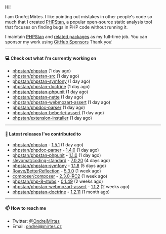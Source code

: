 Hi!

I am Ondřej Mirtes. I like pointing out mistakes in other people's code so much that I created [PHPStan](https://phpstan.org/), a popular open-source static analysis tool that focuses on finding bugs in PHP code without running it.

I maintain [PHPStan](https://github.com/phpstan/phpstan) and [related packages](https://github.com/phpstan/) as my full-time job. You can sponsor my work using [GitHub Sponsors](https://github.com/sponsors/ondrejmirtes) Thank you!

---

#### 💻 Check out what I'm currently working on

- [phpstan/phpstan](https://github.com/phpstan/phpstan) (1 day ago)
- [phpstan/phpstan-src](https://github.com/phpstan/phpstan-src) (1 day ago)
- [phpstan/phpstan-symfony](https://github.com/phpstan/phpstan-symfony) (1 day ago)
- [phpstan/phpstan-doctrine](https://github.com/phpstan/phpstan-doctrine) (1 day ago)
- [phpstan/phpstan-phpunit](https://github.com/phpstan/phpstan-phpunit) (1 day ago)
- [phpstan/phpstan-nette](https://github.com/phpstan/phpstan-nette) (1 day ago)
- [phpstan/phpstan-webmozart-assert](https://github.com/phpstan/phpstan-webmozart-assert) (1 day ago)
- [phpstan/phpdoc-parser](https://github.com/phpstan/phpdoc-parser) (1 day ago)
- [phpstan/phpstan-beberlei-assert](https://github.com/phpstan/phpstan-beberlei-assert) (1 day ago)
- [phpstan/extension-installer](https://github.com/phpstan/extension-installer) (1 day ago)

---

#### 🔭 Latest releases I've contributed to

- [phpstan/phpstan](https://github.com/phpstan/phpstan) - [1.5.1](https://github.com/phpstan/phpstan/releases/tag/1.5.1) (1 day ago)
- [phpstan/phpdoc-parser](https://github.com/phpstan/phpdoc-parser) - [1.4.0](https://github.com/phpstan/phpdoc-parser/releases/tag/1.4.0) (1 day ago)
- [phpstan/phpstan-phpunit](https://github.com/phpstan/phpstan-phpunit) - [1.1.0](https://github.com/phpstan/phpstan-phpunit/releases/tag/1.1.0) (1 day ago)
- [slevomat/coding-standard](https://github.com/slevomat/coding-standard) - [7.0.20](https://github.com/slevomat/coding-standard/releases/tag/7.0.20) (4 days ago)
- [phpstan/phpstan-symfony](https://github.com/phpstan/phpstan-symfony) - [1.1.8](https://github.com/phpstan/phpstan-symfony/releases/tag/1.1.8) (5 days ago)
- [Roave/BetterReflection](https://github.com/Roave/BetterReflection) - [5.3.0](https://github.com/Roave/BetterReflection/releases/tag/5.3.0) (1 week ago)
- [composer/composer](https://github.com/composer/composer) - [2.3.0-RC2](https://github.com/composer/composer/releases/tag/2.3.0-RC2) (1 week ago)
- [phpstan/php-8-stubs](https://github.com/phpstan/php-8-stubs) - [0.1.49](https://github.com/phpstan/php-8-stubs/releases/tag/0.1.49) (2 weeks ago)
- [phpstan/phpstan-webmozart-assert](https://github.com/phpstan/phpstan-webmozart-assert) - [1.1.2](https://github.com/phpstan/phpstan-webmozart-assert/releases/tag/1.1.2) (2 weeks ago)
- [phpstan/phpstan-doctrine](https://github.com/phpstan/phpstan-doctrine) - [1.2.11](https://github.com/phpstan/phpstan-doctrine/releases/tag/1.2.11) (1 month ago)

---

#### 📫 How to reach me

- Twitter: [@OndrejMirtes](https://twitter.com/ondrejmirtes)
- Email: [ondrej@mirtes.cz](mailto:ondrej@mirtes.cz)

